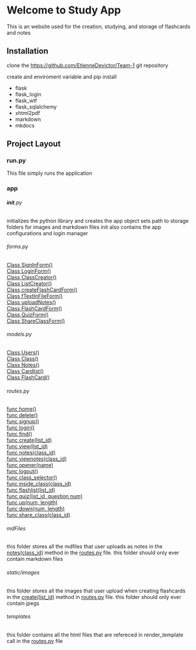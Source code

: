 
# Welcome to Study App

This is an website used for the creation, studying, and storage of flashcards and notes  
	
## Installation 

clone the https://github.com/EtienneDevictor/Team-1 git repository

create and enviroment variable and pip install
- flask
- flask_login
- flask_wtf
- flask_sqlalchemy
- xhtml2pdf
- markdown
- mkdocs

	
## Project Layout

### run.py 

This file simply runs the application
	
### app

###### __init__.py

initializes the python library and creates the app object
sets path to storage folders for images and markdown files
init also contains the app configurations and login manager

###### forms.py	
[Class SignInForm()](/forms/#class-signinform) <br>
[Class LoginForm()](/forms/#class-loginform) <br>
[Class ClassCreator()](/forms/#class-classcreators) <br>
[Class ListCreator()](/forms/#class-listcreator) <br>
[Class createFlashCardForm()](/forms/#class-createflashcardform) <br>
[Class fTextInFileForm()](/forms/#class-ftextinfileform) <br>
[Class uploadNotes()](/forms/#class-uploadnotes) <br>
[Class FlashCardForm()](/forms/#class-flashcardform) <br>
[Class QuizForm()](/forms/#class-quizeform) <br>
[Class ShareClassForm()](/forms/#class-shareclassform) <br>

###### models.py
[Class Users()](/model/#class-user) <br>
[Class Class()](/model/#class-class) <br>
[Class Notes()](/model/#class-notes) <br>
[Class Cardlist()](/model/#class-cardlist) <br>
[Class FlashCard()](/model/#class-flashcard) <br>
	
###### routes.py
[func home()](/routes/#func-home) <br>
[func delete()](/routes/#func-delete) <br>
[func signup()](/routes/#func-signup) <br>
[func login()](/routes/#func-login) <br>
[func find()](/routes/#func-find) <br>
[func create(list_id)](/routes/#func-createlist_id) <br>
[func view(list_id)](/routes/#func-viewlist_id) <br>
[func notes(class_id)](/routes/#func-notesclass_id) <br>
[func viewnotes(class_id)](/routes/#func-viewnotesclass_id) <br>
[func opener(name)](/routes/#func-openername) <br>
[func logout()](/routes/#func-logout) <br>
[func class_selector()](/routes/#func-class_selector) <br>
[func inside_class(class_id)](/routes/#func-inside_classclass_id) <br>
[func flashlist(list_id)](/routes/#func-flashlistlist_id) <br>
[func quiz(list_id, question num)](/routes/#func-quizlist_idquestion-num) <br>
[func up(num, length)](/routes/#func-upnum-length) <br>
[func down(num, length)](/routes/#func-downnum-length) <br>
[func share_class(class_id)](/routes/#func-share_classclass_id) <br>


###### mdFiles

this folder stores all the mdfiles that user uploads as notes in the [notes(class_id)](/routes/#func-notesclass_id) method in the [routes.py](/routes) file. this folder should only ever contain markdown files

###### static/images 

this folder stores all the images that user upload when creating flashcards in the [create(list_id)](/routes/#func-createlist_id) method in [routes.py](/routes) file. this folder should only ever contain jpegs

###### templates

this folder contains all the html files that are refereced in render_template call in the [routes.py](/routes) file


​	
